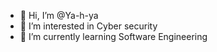 - 👋 Hi, I’m @Ya-h-ya
- 👀 I’m interested in Cyber security 
- 🌱 I’m currently learning Software Engineering

<!---
Ya-h-ya/Ya-h-ya is a ✨ special ✨ repository because its `README.md` (this file) appears on your GitHub profile.
You can click the Preview link to take a look at your changes.
--->
